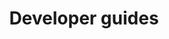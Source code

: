 ---
type: docs
title: "Developer guides"
linkTitle: "Developer guides"
description: "Learn about authoring Radius apps"
weight: 30
---